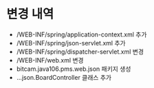# 변경 내역
- /WEB-INF/spring/application-context.xml 추가
- /WEB-INF/spring/json-servlet.xml 추가
- /WEB-INF/spring/dispatcher-servlet.xml 변경
- /WEB-INF/web.xml 변경 
- bitcam.java106.pms.web.json 패키지 생성
- ...json.BoardController 클래스 추가
 

